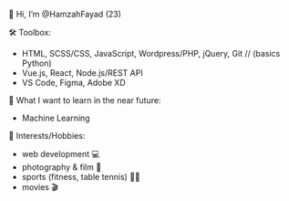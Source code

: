 👋 Hi, I’m @HamzahFayad (23)

🛠 Toolbox:
* HTML, SCSS/CSS, JavaScript, Wordpress/PHP, jQuery, Git // (basics Python)
* Vue.js, React, Node.js/REST API
* VS Code, Figma, Adobe XD

<!--📖 What I am currently learning:
*  Vue.js & Node.js/REST API
*  Python
*  Bootstrap
* Typescript-->

🤖 What I want to learn in the near future:
* Machine Learning

<!--![Anurag's GitHub stats](https://github-readme-stats.vercel.app/api?username=HamzahFayad&show_icons=true&theme=tokyonight)-->


🎳 Interests/Hobbies:
* web development 💻
* photography & film 📸
* sports (fitness, table tennis) 🏋️‍♂️ 
* movies 🎬
